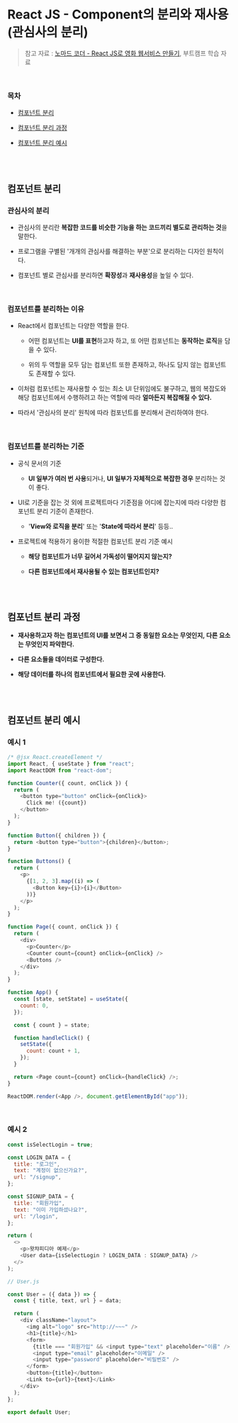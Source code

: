 # React JS - Component의 분리와 재사용 (관심사의 분리)

> 참고 자료 : <a href="https://nomadcoders.co/react-for-beginners">노마드 코더 - React JS로 영화 웹서비스 만들기</a>, 부트캠프 학습 자료

<br/>

### 목차

- <a href="https://github.com/SangYoonLee1231/TIL/blob/main/React%20JS/react_component_reuse.md#%EC%BB%B4%ED%8F%AC%EB%84%8C%ED%8A%B8-%EB%B6%84%EB%A6%AC">컴포넌트 분리</a>

- <a href="https://github.com/SangYoonLee1231/TIL/blob/main/React%20JS/react_component_reuse.md#%EC%BB%B4%ED%8F%AC%EB%84%8C%ED%8A%B8-%EB%B6%84%EB%A6%AC-%EA%B3%BC%EC%A0%95">컴포넌트 분리 과정</a>
- <a href="https://github.com/SangYoonLee1231/TIL/blob/main/React%20JS/react_component_reuse.md#%EC%BB%B4%ED%8F%AC%EB%84%8C%ED%8A%B8-%EB%B6%84%EB%A6%AC-%EC%98%88%EC%8B%9C">컴포넌트 분리 예시</a>

<br/><br/>

## 컴포넌트 분리

### 관심사의 분리

- 관심사의 분리란 <strong>복잡한 코드를 비슷한 기능을 하는 코드끼리 별도로 관리하는 것</strong>을 말한다.

- 프로그램을 구별된 '개개의 관심사를 해결하는 부분'으로 분리하는 디자인 원칙이다.

- 컴포넌트 별로 관심사를 분리하면 <strong>확장성</strong>과 <strong>재사용성</strong>을 높일 수 있다.

<br/>

### 컴포넌트를 분리하는 이유

- React에서 컴포넌트는 다양한 역할을 한다.

  - 어떤 컴포넌트는 <strong>UI를 표현</strong>하고자 하고, 또 어떤 컴포넌트는 <strong>동작하는 로직</strong>을 담을 수 있다.

  - 위의 두 역할을 모두 담는 컴포넌트 또한 존재하고, 하나도 담지 않는 컴포넌트도 존재할 수 있다.

- 이처럼 컴포넌트는 재사용할 수 있는 최소 UI 단위임에도 불구하고, 웹의 복잡도와 해당 컴포넌트에서 수행하려고 하는 역할에 따라 <strong>얼마든지 복잡해질 수 있다.</strong>

- 따라서 '관심사의 분리' 원칙에 따라 컴포넌트를 분리해서 관리하여야 한다.

<br/>

### 컴포넌트를 분리하는 기준

- 공식 문서의 기준

  - <strong>UI 일부가 여러 번 사용</strong>되거나, <strong>UI 일부가 자체적으로 복잡한 경우</strong> 분리하는 것이 좋다.

- UI로 기준을 잡는 것 외에 프로젝트마다 기준점을 어디에 잡는지에 따라 다양한 컴포넌트 분리 기준이 존재한다.

  - '<strong>View와 로직을 분리</strong>' 또는 '<strong>State에 따라서 분리</strong>' 등등..

- 프로젝트에 적용하기 용이한 적절한 컴포넌트 분리 기준 예시

  - <strong>해당 컴포넌트가 너무 길어서 가독성이 떨어지지 않는지?</strong>

  - <strong>다른 컴포넌트에서 재사용될 수 있는 컴포넌트인지?</strong>

<br/><br/>

## 컴포넌트 분리 과정

- <strong>재사용하고자 하는 컴포넌트의 UI를 보면서 그 중 동일한 요소는 무엇인지, 다른 요소는 무엇인지 파악한다.</strong>

- <strong>다른 요소들을 데이터로 구성한다.</strong>

- <strong>해당 데이터를 하나의 컴포넌트에서 필요한 곳에 사용한다.</strong>

<br/><br/>

## 컴포넌트 분리 예시

### 예시 1

```javascript
/* @jsx React.createElement */
import React, { useState } from "react";
import ReactDOM from "react-dom";

function Counter({ count, onClick }) {
  return (
    <button type="button" onClick={onClick}>
      Click me! ({count})
    </button>
  );
}

function Button({ children }) {
  return <button type="button">{children}</button>;
}

function Buttons() {
  return (
    <p>
      {[1, 2, 3].map((i) => (
        <Button key={i}>{i}</Button>
      ))}
    </p>
  );
}

function Page({ count, onClick }) {
  return (
    <div>
      <p>Counter</p>
      <Counter count={count} onClick={onClick} />
      <Buttons />
    </div>
  );
}

function App() {
  const [state, setState] = useState({
    count: 0,
  });

  const { count } = state;

  function handleClick() {
    setState({
      count: count + 1,
    });
  }

  return <Page count={count} onClick={handleClick} />;
}

ReactDOM.render(<App />, document.getElementById("app"));
```

<br/>

### 예시 2

```js
const isSelectLogin = true;

const LOGIN_DATA = {
  title: "로그인",
  text: "계정이 없으신가요?",
  url: "/signup",
};

const SIGNUP_DATA = {
  title: "회원가입",
  text: "이미 가입하셨나요?",
  url: "/login",
};

return (
  <>
    <p>왓챠피디아 예제</p>
    <User data={isSelectLogin ? LOGIN_DATA : SIGNUP_DATA} />
  </>
);
```

```js
// User.js

const User = ({ data }) => {
  const { title, text, url } = data;

  return (
    <div className="layout">
      <img alt="logo" src="http://~~~" />
      <h1>{title}</h1>
      <form>
        {title === "회원가입" && <input type="text" placeholder="이름" />}
        <input type="email" placeholder="이메일" />
        <input type="password" placeholder="비밀번호" />
      </form>
      <button>{title}</button>
      <Link to={url}>{text}</Link>
    </div>
  );
};

export default User;
```
